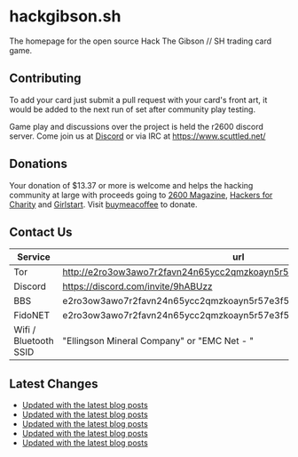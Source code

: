 # hackgibson.sh
The homepage for the open source Hack The Gibson // SH trading card game.


## Contributing

To add your card just submit a pull request with your card's front art, it would be added to the next run of set after community play testing.

Game play and discussions over the project is held the r2600 discord server. Come join us at [Discord](https://discord.com/invite/9hABUzz) or via IRC at https://www.scuttled.net/


## Donations

Your donation of $13.37 or more is welcome and helps the hacking community at large with proceeds going to [2600 Magazine](https://2600.com/), [Hackers for Charity](https://hackersforcharity.org) and [Girlstart](https://girlstart.org).  Visit [buymeacoffee](https://www.buymeacoffee.com/hackgibson.sh) to donate.


## Contact Us

Service | url
-|-
Tor | http://e2ro3ow3awo7r2favn24n65ycc2qmzkoayn5r57e3f56nvjwdcgg32ad.onion
Discord | https://discord.com/invite/9hABUzz
BBS | e2ro3ow3awo7r2favn24n65ycc2qmzkoayn5r57e3f56nvjwdcgg32ad.onion:23
FidoNET | e2ro3ow3awo7r2favn24n65ycc2qmzkoayn5r57e3f56nvjwdcgg32ad.onion:24554
Wifi / Bluetooth SSID | "Ellingson Mineral Company" or "EMC Net - <fidonet address>"

## Latest Changes
<!-- BLOG-POST-LIST:START -->
- [Updated with the latest blog posts](https://github.com/DFW2600/hackgibson.sh/commit/469299069e9eb1cfde5f4e51fd32ebd1d5cb28a7)
- [Updated with the latest blog posts](https://github.com/DFW2600/hackgibson.sh/commit/1e00c85a9ff773f0409c3b5fcd168a9a0cdb80a3)
- [Updated with the latest blog posts](https://github.com/DFW2600/hackgibson.sh/commit/81c130e2c12ca13a3aa27fb8f50a3229f6fc8c67)
- [Updated with the latest blog posts](https://github.com/DFW2600/hackgibson.sh/commit/d83abafa42a06e22bde9a8b16f102e46710b5356)
- [Updated with the latest blog posts](https://github.com/DFW2600/hackgibson.sh/commit/3dae1a7869f51d3860da4068f790521cfd353f75)
<!-- BLOG-POST-LIST:END -->
